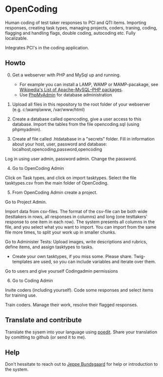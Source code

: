 # OpenCoding
Human coding of test taker responses to PCI and QTI items. Importing responses, creating task types, managing projects, coders, traning, coding, flagging and handling flags, double coding, autocoding etc. Fully localizable.

Integrates PCI's in the coding application.

## Howto
0. Get a webserver with PHP and MySql up and running. 
	* For example you can install a LAMP, WAMP or MAMP-pacakage, see [Wikipedia's List of Apache–MySQL–PHP packages](https://en.wikipedia.org/wiki/List_of_Apache%E2%80%93MySQL%E2%80%93PHP_packages).
	* Use [PhpMyAdmin](https://www.phpmyadmin.net/) for database administration

1. Upload all files in this repository to the root folder of your webserver (e.g. c:\wamp\www, /var/www/html)
	
2. Create a database called opencoding, give a user access to this database. Import the tables from the file opencoding.sql (using phpmyadmin). 

3. Create af file called .htdatabase in a "secrets" folder. Fill in information about your host, user, password and database: localhost,opencoding,password,opencoding

Log in using user admin, password admin. Change the password.

4. Go to OpenCoding Admin

Click on Task types, and click on import tasktypes. Select the file tasktypes.csv from the main folder of OpenCoding. 


5. From OpenCoding Admin create a project.

Go to Project Admin.

Import data from csv-files. The format of the csv-file can be both wide (testtakers in rows, all responses in columns) and long (one testtakers' response to one item in each row). The system presents all columns in the file, and you select what you want to import. You can import from the same file more times, to split your work up in smaller chunks.

Go to Administer Tests: Upload images, write descriptions and rubrics, define items, and assign tasktypes to tasks. 

- Create your own tasktypes, if you miss some. Please share. Twig-templates are used, so you can include variables and iterate over them.

Go to users and give yourself Codingadmin permissions

6. Go to Coding Admin

Invite coders (including yourself). Code some responses and select items for training use. 

Train coders. Manage their work, resolve their flagged responses.

## Translate and contribute
Translate the sysem into your language using [poedit](https://poedit.net/). Share your translation by comitting to github (or send it to me).

## Help
Don't hessitate to reach out to [Jeppe Bundsgaard](mailto:jebu@edu.au.dk) for help or introduction to the system.
